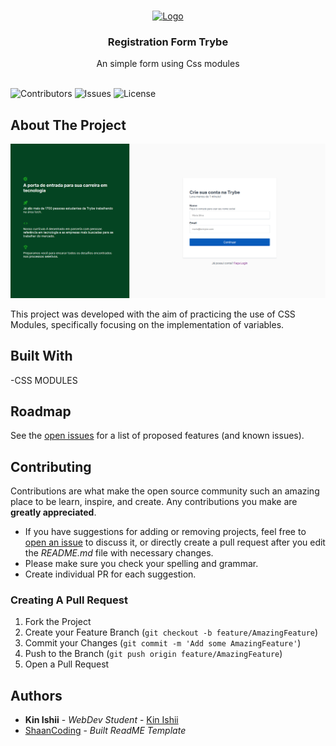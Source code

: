 <br/>
<p align="center">
  <a href="https://github.com/kinishii1/project-registration-form-trybe">
    <img src="https://res.cloudinary.com/practicaldev/image/fetch/s--Eg8INSNe--/c_fill,f_auto,fl_progressive,h_320,q_auto,w_320/https://dev-to-uploads.s3.amazonaws.com/uploads/organization/profile_image/5302/26258239-4ac6-4d28-b94c-ba6d3f9eabc2.png" alt="Logo" width="80" height="80">
  </a>

  <h3 align="center">Registration Form Trybe</h3>

  <p align="center">
    An simple form using Css modules
    <br/>
    <br/>
  </p>
</p>

![Contributors](https://img.shields.io/github/contributors/kinishii1/project-registration-form-trybe?color=dark-green) ![Issues](https://img.shields.io/github/issues/kinishii1/project-registration-form-trybe) ![License](https://img.shields.io/github/license/kinishii1/project-registration-form-trybe) 

## About The Project

![Screen Shot](/Capturar.PNG)

This project was developed with the aim of practicing the use of CSS Modules, specifically focusing on the implementation of variables.

## Built With

-CSS MODULES 

## Roadmap

See the [open issues](https://github.com/kinishii1/project-registration-form-trybe/issues) for a list of proposed features (and known issues).

## Contributing

Contributions are what make the open source community such an amazing place to be learn, inspire, and create. Any contributions you make are **greatly appreciated**.
* If you have suggestions for adding or removing projects, feel free to [open an issue](https://github.com/kinishii1/project-registration-form-trybe/issues/new) to discuss it, or directly create a pull request after you edit the *README.md* file with necessary changes.
* Please make sure you check your spelling and grammar.
* Create individual PR for each suggestion.

### Creating A Pull Request

1. Fork the Project
2. Create your Feature Branch (`git checkout -b feature/AmazingFeature`)
3. Commit your Changes (`git commit -m 'Add some AmazingFeature'`)
4. Push to the Branch (`git push origin feature/AmazingFeature`)
5. Open a Pull Request

## Authors

* **Kin Ishii** - *WebDev Student* - [Kin Ishii](https://github.com/kinishii1/) 
* [ShaanCoding](https://github.com/ShaanCoding/) - *Built ReadME Template*
